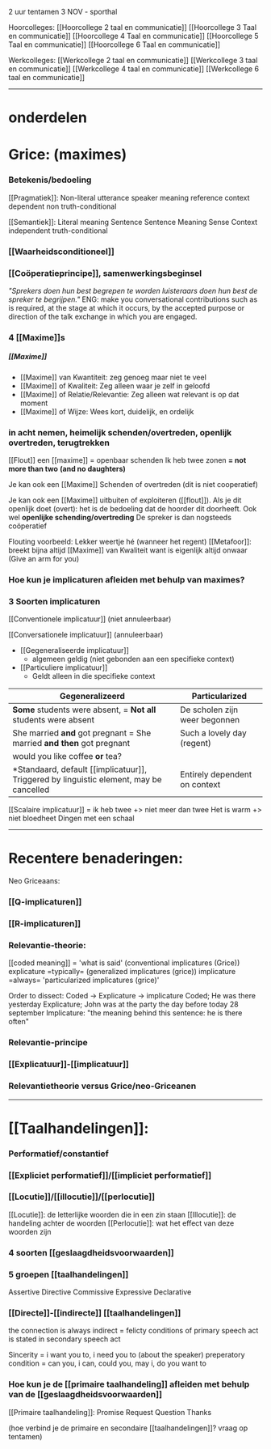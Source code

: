 2 uur tentamen 3 NOV - sporthal

Hoorcolleges:
[[Hoorcollege 2 taal en communicatie]]
[[Hoorcollege 3 Taal en communicatie]]
[[Hoorcollege 4 Taal en communicatie]]
[[Hoorcollege 5 Taal en communicatie]]
[[Hoorcollege 6 Taal en communicatie]]

Werkcolleges:
[[Werkcollege 2 taal en communicatie]]
[[Werkcollege 3 taal en communicatie]]
[[Werkcollege 4 taal en communicatie]]
[[Werkcollege 6 taal en communicatie]]

---
# onderdelen

# Grice: (maximes)

### Betekenis/bedoeling
[[Pragmatiek]]:
	Non-literal
	utterance
	speaker meaning
	reference
	context dependent
	non truth-conditional

[[Semantiek]]:
	Literal meaning
	Sentence
	Sentence Meaning
	Sense
	Context independent
	truth-conditional

### [[Waarheidsconditioneel]]

### [[Coöperatieprincipe]], samenwerkingsbeginsel
*"Sprekers doen hun best begrepen te worden luisteraars doen hun best de spreker te begrijpen."*
ENG: make you conversational contributions such as is required, at the stage at which it occurs, by the accepted purpose or direction of the talk exchange in which you are engaged.

### 4 [[Maxime]]s
##### [[Maxime]]
- [[Maxime]] van Kwantiteit: zeg genoeg maar niet te veel
- [[Maxime]] of Kwaliteit: Zeg alleen waar je zelf in geloofd
- [[Maxime]] of Relatie/Relevantie: Zeg alleen wat relevant is op dat moment
- [[Maxime]] of Wijze: Wees kort, duidelijk, en ordelijk

### in acht nemen, heimelijk schenden/overtreden, openlijk overtreden, terugtrekken

[[Flout]] een [[maxime]] = openbaar schenden
Ik heb twee zonen
**= not more than two**
**(and no daughters)**

Je kan ook een [[Maxime]] Schenden of overtreden (dit is niet cooperatief)

Je kan ook een [[Maxime]] uitbuiten of exploiteren ([[flout]]).
Als je dit openlijk doet (overt): het is de bedoeling dat de hoorder dit doorheeft. Ook wel **openlijke schending/overtreding** De spreker is dan nogsteeds coöperatief


Flouting voorbeeld: Lekker weertje hé (wanneer het regent)
[[Metafoor]]: breekt bijna altijd [[Maxime]] van Kwaliteit want is eigenlijk altijd onwaar (Give an arm for you)

### Hoe kun je implicaturen afleiden met behulp van maximes?



### 3 Soorten implicaturen

[[Conventionele implicatuur]] (niet annuleerbaar)


[[Conversationele implicatuur]] (annuleerbaar)
- [[Gegeneraliseerde implicatuur]]
	- algemeen geldig (niet gebonden aan een specifieke context)
- [[Particuliere implicatuur]]
	- Geldt alleen in die specifieke context

| Gegeneralizeerd                                                                    | Particularized                |
| ---------------------------------------------------------------------------------- | ----------------------------- |
| **Some** students were absent, = **Not all** students were absent                  | De scholen zijn weer begonnen |
| She married **and** got pregnant = She married **and then** got pregnant           | Such a lovely day (regent)    |
| would you like coffee **or** tea?                                                  |                               |
| *Standaard, default [[implicatuur]], Triggered by linguistic element, may be cancelled | Entirely dependent on context |

[[Scalaire implicatuur]] = ik heb twee +> niet meer dan twee
Het is warm +> niet bloedheet
Dingen met een schaal


---


# Recentere benaderingen:

Neo Griceaans:
### [[Q-implicaturen]]


### [[R-implicaturen]]


### Relevantie-theorie:
[[coded meaning]] = 'what is said' (conventional implicatures (Grice))
explicature =typically= (generalized implicatures (grice))
implicature =always= 'particularized implicatures (grice)'

Order to dissect:
Coded -> Explicature -> implicature
Coded; He was there yesterday
Explicature; John was at the party the day before today 28 september
Implicature: "the meaning behind this sentence: he is there often"



### Relevantie-principe
### [[Explicatuur]]-[[implicatuur]]

### Relevantietheorie versus Grice/neo-Griceanen

---

# [[Taalhandelingen]]:

### Performatief/constantief
### [[Expliciet performatief]]/[[impliciet performatief]]
### [[Locutie]]/[[illocutie]]/[[perlocutie]]
[[Locutie]]: de letterlijke woorden die in een zin staan
[[Illocutie]]: de handeling achter de woorden
[[Perlocutie]]: wat het effect van deze woorden zijn

### 4 soorten [[geslaagdheidsvoorwaarden]]
### 5 groepen [[taalhandelingen]]
Assertive
Directive
Commissive
Expressive
Declarative

### [[Directe]]-[[indirecte]] [[taalhandelingen]]



the connection is always
indirect = felicty conditions of primary speech act is stated in secondary speech act

Sincerity = i want you to, i need you to (about the speaker)
preperatory condition = can you, i can, could you, may i, do you want to


### Hoe kun je de [[primaire taalhandeling]] afleiden met behulp van de [[geslaagdheidsvoorwaarden]]


[[Primaire taalhandeling]]:
Promise
Request
Question
Thanks

(hoe verbind je de primaire en secondaire [[taalhandelingen]]? vraag op tentamen)

